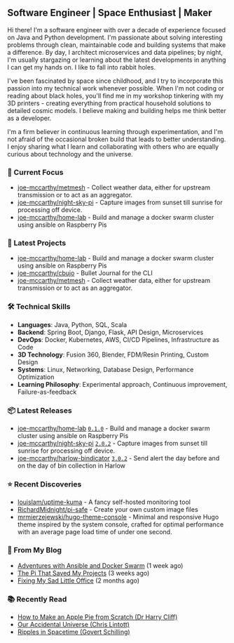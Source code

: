 ## Software Engineer | Space Enthusiast | Maker

Hi there! I'm a software engineer with over a decade of experience focused on Java and Python development. I'm passionate about solving interesting problems through clean, maintainable code and building systems that make a difference. By day, I architect microservices and data pipelines; by night, I'm usually stargazing or learning about the latest developments in anything I can get my hands on. I like to fall into rabbit holes.

I've been fascinated by space since childhood, and I try to incorporate this passion into my technical work whenever possible. When I'm not coding or reading about black holes, you'll find me in my workshop tinkering with my 3D printers - creating everything from practical household solutions to detailed cosmic models. I believe making and building helps me think better as a developer.

I'm a firm believer in continuous learning through experimentation, and I'm not afraid of the occasional broken build that leads to better understanding. I enjoy sharing what I learn and collaborating with others who are equally curious about technology and the universe.

### 🔭 Current Focus

- [joe-mccarthy/metmesh](https://github.com/joe-mccarthy/metmesh) - Collect weather data, either for upstream transmission or to act as an aggregator.
- [joe-mccarthy/night-sky-pi](https://github.com/joe-mccarthy/night-sky-pi) - Capture images from sunset till sunrise for processing off device.
- [joe-mccarthy/home-lab](https://github.com/joe-mccarthy/home-lab) - Build and manage a docker swarm cluster using ansible on Raspberry Pis

### 🚀 Latest Projects

- [joe-mccarthy/home-lab](https://github.com/joe-mccarthy/home-lab) - Build and manage a docker swarm cluster using ansible on Raspberry Pis
- [joe-mccarthy/cbujo](https://github.com/joe-mccarthy/cbujo) - Bullet Journal for the CLI
- [joe-mccarthy/metmesh](https://github.com/joe-mccarthy/metmesh) - Collect weather data, either for upstream transmission or to act as an aggregator.

### 🛠️ Technical Skills
- **Languages**: Java, Python, SQL, Scala
- **Backend**: Spring Boot, Django, Flask, API Design, Microservices
- **DevOps**: Docker, Kubernetes, AWS, CI/CD Pipelines, Infrastructure as Code
- **3D Technology**: Fusion 360, Blender, FDM/Resin Printing, Custom Design
- **Systems**: Linux, Networking, Database Design, Performance Optimization
- **Learning Philosophy**: Experimental approach, Continuous improvement, Failure-as-feedback

### 📦 Latest Releases

- [joe-mccarthy/home-lab](https://github.com/joe-mccarthy/home-lab) [`0.1.0`](https://github.com/joe-mccarthy/home-lab/releases/tag/0.1.0) - Build and manage a docker swarm cluster using ansible on Raspberry Pis
- [joe-mccarthy/night-sky-pi](https://github.com/joe-mccarthy/night-sky-pi) [`2.0.2`](https://github.com/joe-mccarthy/night-sky-pi/releases/tag/2.0.2) - Capture images from sunset till sunrise for processing off device.
- [joe-mccarthy/harlow-bindicator](https://github.com/joe-mccarthy/harlow-bindicator) [`3.0.2`](https://github.com/joe-mccarthy/harlow-bindicator/releases/tag/3.0.2) - Send alert the day before and on the day of bin collection in Harlow

### ⭐ Recent Discoveries

- [louislam/uptime-kuma](https://github.com/louislam/uptime-kuma) - A fancy self-hosted monitoring tool
- [RichardMidnight/pi-safe](https://github.com/RichardMidnight/pi-safe) - Create your own custom image files
- [mrmierzejewski/hugo-theme-console](https://github.com/mrmierzejewski/hugo-theme-console) - Minimal and responsive Hugo theme inspired by the system console, crafted for optimal performance with an average page load time of under one second.

### 📝 From My Blog

- [Adventures with Ansible and Docker Swarm](https://joe-mccarthy.github.io/automated-homelab-with-ansible-docker-swarm/) (1 week ago)
- [The Pi That Saved My Projects](https://joe-mccarthy.github.io/creating-a-working-environment-for-productivity/) (3 weeks ago)
- [Fixing My Sad Little Office](https://joe-mccarthy.github.io/workspace-february-2025-update/) (2 months ago)

### 📚 Recently Read
- [How to Make an Apple Pie from Scratch (Dr Harry Cliff)](https://amzn.eu/d/0qUkcpK)
- [Our Accidental Universe (Chris Lintott)](https://amzn.eu/d/hyMlwzR)
- [Ripples in Spacetime (Govert Schilling)](https://amzn.eu/d/5G1Qz08)
